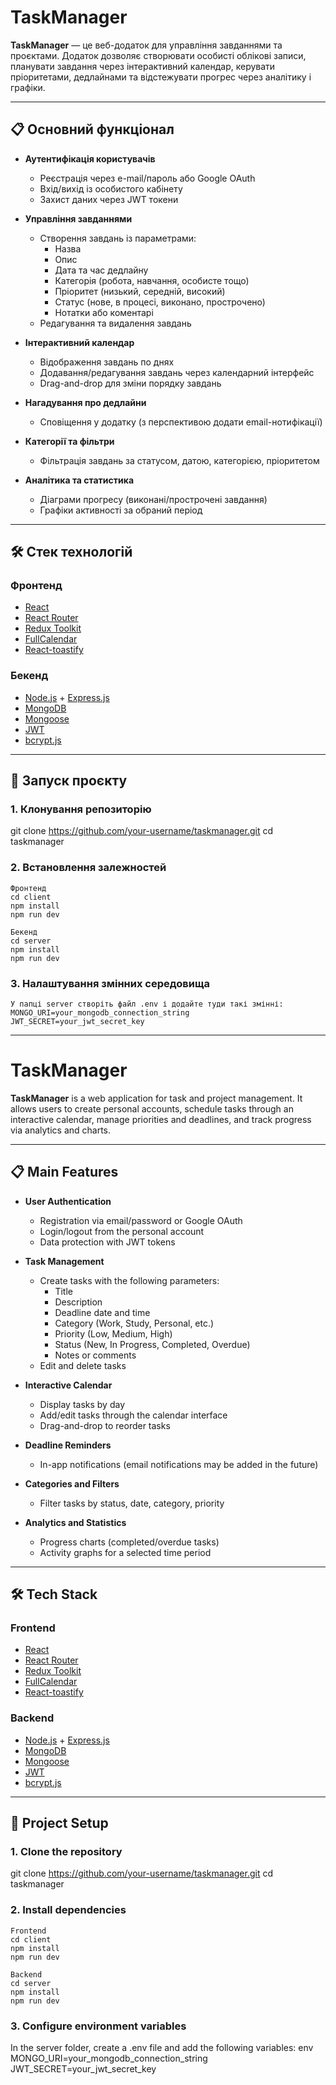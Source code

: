 # TaskManager

**TaskManager** — це веб-додаток для управління завданнями та проєктами. Додаток дозволяє створювати особисті облікові записи, планувати завдання через інтерактивний календар, керувати пріоритетами, дедлайнами та відстежувати прогрес через аналітику і графіки.

---

## 📋 Основний функціонал

- **Аутентифікація користувачів**

  - Реєстрація через e-mail/пароль або Google OAuth
  - Вхід/вихід із особистого кабінету
  - Захист даних через JWT токени

- **Управління завданнями**

  - Створення завдань із параметрами:
    - Назва
    - Опис
    - Дата та час дедлайну
    - Категорія (робота, навчання, особисте тощо)
    - Пріоритет (низький, середній, високий)
    - Статус (нове, в процесі, виконано, прострочено)
    - Нотатки або коментарі
  - Редагування та видалення завдань

- **Інтерактивний календар**

  - Відображення завдань по днях
  - Додавання/редагування завдань через календарний інтерфейс
  - Drag-and-drop для зміни порядку завдань

- **Нагадування про дедлайни**

  - Сповіщення у додатку (з перспективою додати email-нотифікації)

- **Категорії та фільтри**

  - Фільтрація завдань за статусом, датою, категорією, пріоритетом

- **Аналітика та статистика**
  - Діаграми прогресу (виконані/прострочені завдання)
  - Графіки активності за обраний період

---

## 🛠️ Стек технологій

### Фронтенд

- [React](https://reactjs.org/)
- [React Router](https://reactrouter.com/)
- [Redux Toolkit](https://redux-toolkit.js.org/)
- [FullCalendar](https://fullcalendar.io/)
- [React-toastify](https://fkhadra.github.io/react-toastify/)

### Бекенд

- [Node.js](https://nodejs.org/) + [Express.js](https://expressjs.com/)
- [MongoDB](https://www.mongodb.com/)
- [Mongoose](https://mongoosejs.com/)
- [JWT](https://jwt.io/)
- [bcrypt.js](https://github.com/dcodeIO/bcrypt.js/)

---

## 🚀 Запуск проєкту

### 1. Клонування репозиторію

git clone https://github.com/your-username/taskmanager.git
cd taskmanager

### 2. Встановлення залежностей

    Фронтенд
    cd client
    npm install
    npm run dev

    Бекенд
    cd server
    npm install
    npm run dev

### 3. Налаштування змінних середовища

    У папці server створіть файл .env і додайте туди такі змінні:
    MONGO_URI=your_mongodb_connection_string
    JWT_SECRET=your_jwt_secret_key

---

# TaskManager

**TaskManager** is a web application for task and project management. It allows users to create personal accounts, schedule tasks through an interactive calendar, manage priorities and deadlines, and track progress via analytics and charts.

---

## 📋 Main Features

- **User Authentication**

  - Registration via email/password or Google OAuth
  - Login/logout from the personal account
  - Data protection with JWT tokens

- **Task Management**

  - Create tasks with the following parameters:
    - Title
    - Description
    - Deadline date and time
    - Category (Work, Study, Personal, etc.)
    - Priority (Low, Medium, High)
    - Status (New, In Progress, Completed, Overdue)
    - Notes or comments
  - Edit and delete tasks

- **Interactive Calendar**

  - Display tasks by day
  - Add/edit tasks through the calendar interface
  - Drag-and-drop to reorder tasks

- **Deadline Reminders**

  - In-app notifications (email notifications may be added in the future)

- **Categories and Filters**

  - Filter tasks by status, date, category, priority

- **Analytics and Statistics**

  - Progress charts (completed/overdue tasks)
  - Activity graphs for a selected time period

---

## 🛠️ Tech Stack

### Frontend

- [React](https://reactjs.org/)
- [React Router](https://reactrouter.com/)
- [Redux Toolkit](https://redux-toolkit.js.org/)
- [FullCalendar](https://fullcalendar.io/)
- [React-toastify](https://fkhadra.github.io/react-toastify/)

### Backend

- [Node.js](https://nodejs.org/) + [Express.js](https://expressjs.com/)
- [MongoDB](https://www.mongodb.com/)
- [Mongoose](https://mongoosejs.com/)
- [JWT](https://jwt.io/)
- [bcrypt.js](https://github.com/dcodeIO/bcrypt.js/)

---

## 🚀 Project Setup

### 1. Clone the repository

git clone https://github.com/your-username/taskmanager.git
cd taskmanager

### 2. Install dependencies

    Frontend
    cd client
    npm install
    npm run dev

    Backend
    cd server
    npm install
    npm run dev

### 3. Configure environment variables

In the server folder, create a .env file and add the following variables:
env
MONGO_URI=your_mongodb_connection_string
JWT_SECRET=your_jwt_secret_key
